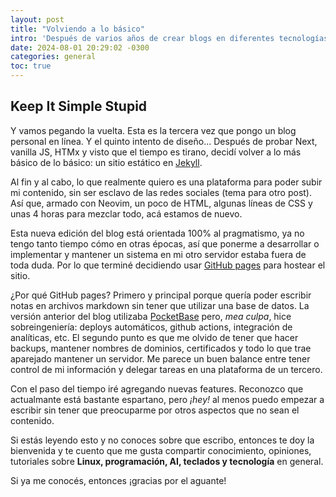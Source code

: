 ```yaml
---
layout: post
title: "Volviendo a lo básico"
intro: 'Después de varios años de crear blogs en diferentes tecnologías decidí volver al primer amor: Jekyll y GitHub pages.'
date: 2024-08-01 20:29:02 -0300
categories: general
toc: true
---
```


## Keep It Simple Stupid

Y vamos pegando la vuelta. Esta es la tercera vez que pongo un blog
personal en línea. Y el quinto intento de diseño... Después de probar Next,
vanilla JS, HTMx y visto que el tiempo es tirano, decidí volver a lo más
básico de lo básico: un sitio estático en [Jekyll][jekyllrb].

Al fin y al cabo, lo que realmente quiero es una plataforma para poder subir mi
contenido, sin ser esclavo de las redes sociales (tema para otro post).
Así que, armado con Neovim, un poco de HTML, algunas líneas de CSS y unas 4
horas para mezclar todo, acá estamos de nuevo.

Esta nueva edición del blog está orientada 100% al pragmatismo, ya no tengo
tanto tiempo cómo en otras épocas, así que ponerme a desarrollar o implementar
y mantener un sistema en mi otro servidor estaba fuera de toda duda. Por lo que
terminé decidiendo usar [GitHub pages][ghpages] para hostear el sitio.

¿Por qué GitHub pages? Primero y principal porque quería poder escribir notas en
archivos markdown sin tener que utilizar una base de datos. La versión anterior
del blog utilizaba [PocketBase][pocketbase] pero, _mea culpa_, hice sobreingeniería:
deploys automáticos, github actions, integración de analíticas, etc. El segundo
punto es que me olvido de tener que hacer backups, mantener nombres de dominios,
certificados y todo lo que trae aparejado mantener un servidor. Me parece un
buen balance entre tener control de mi información y delegar tareas en una
plataforma de un tercero.

Con el paso del tiempo iré agregando nuevas features. Reconozco que actualmante
está bastante espartano, pero _¡hey!_ al menos puedo empezar a escribir sin tener
que preocuparme por otros aspectos que no sean el contenido.

Si estás leyendo esto y no conoces sobre que escribo, entonces te doy la
bienvenida y te cuento que me gusta compartir conocimiento, opiniones, tutoriales
sobre **Linux, programación, AI, teclados y tecnología** en general.

Si ya me conocés, entonces ¡gracias por el aguante!

[jekyllrb]: https://jekyllrb.com/
[ghpages]: https://pages.github.com
[pocketbase]: https://pocketbase.io/
